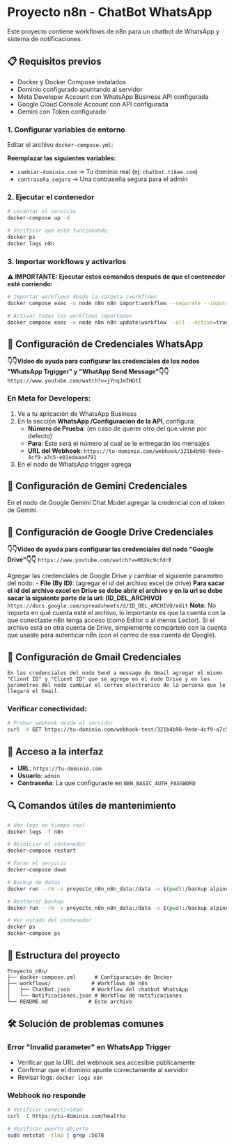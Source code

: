 # Proyecto n8n - ChatBot WhatsApp

Este proyecto contiene workflows de n8n para un chatbot de WhatsApp y sistema de notificaciones.

## 📋 Requisitos previos

- Docker y Docker Compose instalados
- Dominio configurado apuntando al servidor
- Meta Developer Account con WhatsApp Business API configurada
- Google Cloud Console Account con API configurada
- Gemini con Token configurado

### 1. Configurar variables de entorno

Editar el archivo `docker-compose.yml`:

**Reemplazar las siguientes variables:**
- `cambiar-dominio.com` → Tu dominio real (ej: `chatbot.tikee.com`)
- `contraseña_segura` → Una contraseña segura para el admin

### 2. Ejecutar el contenedor

```bash
# Levantar el servicio
docker-compose up -d

# Verificar que esté funcionando
docker ps
docker logs n8n
```

### 3. Importar workflows y activarlos

**⚠️ IMPORTANTE: Ejecutar estos comandos después de que el contenedor esté corriendo:**

```bash
# Importar workflows desde la carpeta /workflows
docker compose exec -u node n8n n8n import:workflow --separate --input=/workflows

# Activar todos los workflows importados
docker compose exec -u node n8n n8n update:workflow --all --active=true
```

## 🔧 Configuración de Credenciales WhatsApp

**👇👇Video de ayuda para configurar las credenciales de los nodos "WhatsApp Trgigger" y "WhatApp Send Message"👇👇**
`https://www.youtube.com/watch?v=jYnqJmTHGtI`

### En Meta for Developers:

1. Ve a tu aplicación de WhatsApp Business
2. En la sección **WhatsApp /Configuracion de la API**, configura:
   - **Número de Prueba**: (en caso de querer otro del que viene por defecto)
   - **Para**: Este será el número al cual se le entregarán los mensajes
   - **URL del Webhook**: `https://tu-dominio.com/webhook/321b4b98-9ede-4cf9-a7c5-e01edaaa4791`
3. En el nodo de WhatsApp trigger agrega

## 🔧 Configuración de Gemini Credenciales
En el nodo de Google Gemini Chat Model agregar la credencial con el token de Gemini.

## 🔧 Configuración de Google Drive Credenciales

**👇👇Video de ayuda para configurar las credenciales del nodo "Google Drive"👇👇**
`https://www.youtube.com/watch?v=H6Xkc9cfdrE`

Agregar las credenciales de Google Drive y cambiar el siguiente parametro del nodo:
    - **File (By ID)**: (agregar el id del archivo excel de drive)
    **Para sacar el id del archivo excel en Drive se debe abrir el archivo y en la url se debe sacar la siguiente parte de la url: (ID_DEL_ARCHIVO)**
    `https://docs.google.com/spreadsheets/d/ID_DEL_ARCHIVO/edit`
    **Nota:**
    No importa en qué cuenta esté el archivo, lo importante es que la cuenta con la que conectaste n8n tenga acceso (como Editor o al menos Lector).
    Si el archivo está en otra cuenta de Drive, simplemente compártelo con la cuenta que usaste para autenticar n8n (con el correo de esa cuenta de Google).

## 🔧 Configuración de Gmail Credenciales
    En las credenciales del nodo Send a message de Gmail agregar el mismo "Client ID" y "Client ID" que se agrego en el nodo Drive y en los parametros del nodo cambiar el correo electronico de la persona que le llegará el Email.

### Verificar conectividad:

```bash
# Probar webhook desde el servidor
curl -X GET https://tu-dominio.com/webhook-test/321b4b98-9ede-4cf9-a7c5-e01edaaa4791
```

## 📱 Acceso a la interfaz

- **URL**: `https://tu-dominio.com`
- **Usuario**: `admin`
- **Contraseña**: La que configuraste en `N8N_BASIC_AUTH_PASSWORD`

## 🔍 Comandos útiles de mantenimiento

```bash
# Ver logs en tiempo real
docker logs -f n8n

# Reiniciar el contenedor
docker-compose restart

# Parar el servicio
docker-compose down

# Backup de datos
docker run --rm -v proyecto_n8n_n8n_data:/data -v $(pwd):/backup alpine tar czf /backup/n8n_backup.tar.gz /data

# Restaurar backup
docker run --rm -v proyecto_n8n_n8n_data:/data -v $(pwd):/backup alpine tar xzf /backup/n8n_backup.tar.gz -C /

# Ver estado del contenedor
docker ps
docker-compose ps
```

## 📂 Estructura del proyecto

```
Proyecto_n8n/
├── docker-compose.yml      # Configuración de Docker
├── workflows/             # Workflows de n8n
│   ├── ChatBot.json       # Workflow del chatbot WhatsApp
│   └── Notificaciones.json # Workflow de notificaciones
└── README.md             # Este archivo
```

## 🛠️ Solución de problemas comunes

### Error "Invalid parameter" en WhatsApp Trigger
- Verificar que la URL del webhook sea accesible públicamente
- Confirmar que el dominio apunte correctamente al servidor
- Revisar logs: `docker logs n8n`

### Webhook no responde
```bash
# Verificar conectividad
curl -I https://tu-dominio.com/healthz

# Verificar puerto abierto
sudo netstat -tlnp | grep :5678
```
